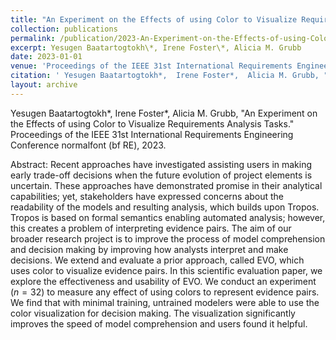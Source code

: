 ```yaml
---
title: "An Experiment on the Effects of using Color to Visualize Requirements Analysis Tasks"
collection: publications
permalink: /publication/2023-An-Experiment-on-the-Effects-of-using-Color-to-Visualize-Requirements-Analysis-Tasks
excerpt: Yesugen Baatartogtokh\*, Irene Foster\*, Alicia M. Grubb
date: 2023-01-01
venue: 'Proceedings of the IEEE 31st International Requirements Engineering Conference normalfont (bf RE)'
citation: ' Yesugen Baatartogtokh*,  Irene Foster*,  Alicia M. Grubb, "An Experiment on the Effects of using Color to Visualize Requirements Analysis Tasks." Proceedings of the IEEE 31st International Requirements Engineering Conference normalfont (bf RE), 2023.'
layout: archive
---
```

 Yesugen Baatartogtokh\*,  Irene Foster\*,  Alicia M. Grubb, "An Experiment on the Effects of using Color to Visualize Requirements Analysis Tasks." Proceedings of the IEEE 31st International Requirements Engineering Conference normalfont (bf RE), 2023.

Abstract: Recent approaches have investigated assisting users in making early trade-off decisions when the future evolution of project elements is uncertain. These approaches have demonstrated promise in their analytical capabilities; yet, stakeholders have expressed concerns about the readability of the models and resulting analysis, which builds upon Tropos. Tropos is based on formal semantics enabling automated analysis; however, this creates a problem of interpreting evidence pairs. The aim of our broader research project is to improve the process of model comprehension and decision making by improving how analysts interpret and make decisions. We extend and evaluate a prior approach, called EVO, which uses color to visualize evidence pairs. In this scientific evaluation paper, we explore the effectiveness and usability of EVO. We conduct an experiment ($n=32$) to measure any effect of using colors to represent evidence pairs. We find that with minimal training, untrained modelers were able to use the color visualization for decision making. The visualization significantly improves the speed of model comprehension and users found it helpful.
